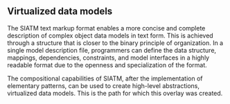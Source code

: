 
## Virtualized  data models

The SIATM text markup format enables a more concise and complete description of complex object data models in text form. This is achieved through a structure that is closer to the binary principle of organization.
In a single model description file, programmers can define the data structure, mappings, dependencies, constraints, and model interfaces in a highly readable format due to the openness and specialization of the format.

The compositional capabilities of SIATM, after the implementation of elementary patterns, can be used to create high-level abstractions, virtualized data models. This is the path for which this overlay was created.
